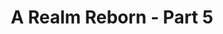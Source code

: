 ---
layout: quest-table
expansion: A Realm Reborn
partNo: 5
partChapterNo: 1
title: A Realm Reborn - Part 5
permalink: /quests/msq/realm-reborn/part5
links:
  previous: /quests/msq/realm-reborn/part4
  next: /quests/msq/realm-reborn/part6
quests:
  - name: The Price of Principles
    level: 50
    rowId: 66711
    questId: GaiUse101_01175
    genre: Seventh Astral Era
    icon: '71000'
    issuer:
      location: The Waking Sands
      coords: (6.9, 6.1)
      name: Minfilia
    steps:
      - location: The Waking Sands
        coords: (6.1, 5.1)
        name: Speak with Y'shtola.
      - location: The Waking Sands
        coords: (6.1, 5.1)
        name: Speak with Thancred.
      - location: The Waking Sands
        coords: (6.1, 5.0)
        name: Speak with Papalymo.
      - location: The Waking Sands
        coords: (6.1, 5.0)
        name: Speak with Yda.
      - location: The Waking Sands
        coords: (6.0, 4.9)
        name: Speak with Urianger.
      - location: The Waking Sands
        coords: (6.1, 6.2)
        name: Speak with Alphinaud.
    partQuestNo: 1
  - name: Moving On
    level: 50
    rowId: 69410
    questId: XxaUse103_03874
    genre: Seventh Astral Era
    icon: '71000'
    issuer:
      location: The Waking Sands
      coords: (6.9, 6.1)
      name: Minfilia
    steps:
      - location: The Waking Sands
        coords: (6.1, 6.2)
        name: Speak with Alphinaud.
      - location: Eastern La Noscea
        coords: (33.8, 30.6)
        name: Speak with Gegeruju in Costa del Sol.
      - location: Eastern La Noscea
        coords: (19.1, 21.3)
        name: Gather information in Wineport.
      - location: Eastern La Noscea
        coords: (21.7, 21.1)
        name: Speak with Shamani Lohmani.
      - location: Eastern La Noscea
        coords: (21.4, 31.6)
        name: Search for F'lhaminn.
      - location: Eastern La Noscea
        coords: (22.0, 31.2)
        name: Speak with F'lhaminn.
      - location: Eastern La Noscea
        coords: (20.7, 21.5)
        name: Speak with Alphinaud in Wineport.
    partQuestNo: 2
  - name: All Things in Time
    level: 50
    rowId: 69411
    questId: XxaUse104_03875
    genre: Seventh Astral Era
    icon: '71000'
    issuer:
      location: Eastern La Noscea
      coords: (20.8, 21.5)
      name: F'lhaminn
    steps:
      - location: The Waking Sands
        coords: (6.9, 6.1)
        name: Report to Minfilia at the Waking Sands.
    partQuestNo: 3
  - name: Laying the Foundation
    level: 50
    rowId: 69412
    questId: XxaUse106_03876
    genre: Seventh Astral Era
    icon: '71000'
    issuer:
      location: The Waking Sands
      coords: (6.9, 6.1)
      name: Minfilia
    steps:
      - location: The Waking Sands
        coords: (6.9, 6.1)
        name: Speak with Minfilia.
      - location: Mor Dhona
        coords: (21.9, 7.8)
        name: Deliver the documents to Slafborn in Revenant's Toll.
    partQuestNo: 4
  - name: It's Possibly a Primal
    level: 50
    rowId: 69413
    questId: XxaUse114_03877
    genre: Seventh Astral Era
    icon: '71000'
    issuer:
      location: Mor Dhona
      coords: (21.9, 7.8)
      name: Slafborn
    steps:
      - location: Western Thanalan
        coords: (11.6, 13.8)
        name: Speak with Tataru.
      - location: The Waking Sands
        coords: (6.9, 6.1)
        name: Speak with Minfilia.
      - location: New Gridania
        coords: (9.7, 11.1)
        name: Speak with Vorsaile Heuloix at the Adders' Nest.
    partQuestNo: 5
  - name: Hail to the King, Kupo
    level: 50
    rowId: 66725
    questId: GaiUse115_01189
    genre: Seventh Astral Era
    icon: '71000'
    issuer:
      location: New Gridania
      coords: (9.7, 11.1)
      name: Vorsaile Heuloix
    steps:
      - location: Lotus Stand
        coords: (6.2, 6.1)
        name: "Speak with Kan\u2013E\u2013Senna at the Lotus Stand."
      - location: Old Gridania
        coords: (6.0, 10.7)
        name: "Speak with Brother E\u2013Sumi\u2013Yan."
    partQuestNo: 6
  - name: You Have Selected Regicide
    level: 50
    rowId: 66726
    questId: GaiUse116_01190
    genre: Seventh Astral Era
    icon: '71000'
    issuer:
      location: Old Gridania
      coords: (6.0, 10.7)
      name: E-Sumi-Yan
    steps:
      - location: Old Gridania
        coords: (14.8, 6.3)
        name: Speak with Kuplo Kopp.
      - location: East Shroud
        coords: (10.6, 22.7)
        name: Speak with Kuplo Kopp at Sweetbloom Pier.
      - location: East Shroud
        coords: (10.6, 22.7)
        name: Speak with Kuplo Kopp.
      - location: East Shroud
        coords: (15.1, 20.7)
        name: Escort Kuplo Kopp to the warded entrance.
      - location: East Shroud
        coords: (15.1, 20.7)
        name: Speak with Kuplo Kopp.
      - location: East Shroud
        coords: (15.1, 20.7)
        name: Attune yourself to the warded entrance.
      - location: Thornmarch
        coords: (6.1, 6.1)
        name: Confront Good King Moggle Mog XII in Thornmarch (Hard).
      - location: East Shroud
        coords: (15.1, 20.7)
        name: Confront Good King Moggle Mog XII in Thornmarch (Hard).
      - location: South Shroud
        coords: (18.6, 27.1)
        name: Report to Pukni Pakk at Camp Tranquil.
    unlocks:
      - name: Thornmarch (Hard)
        type: trial
        levelRequired: 50
        levelSync: 50
    partQuestNo: 7
  - name: On the Properties of Primals
    level: 50
    rowId: 66727
    questId: GaiUse117_01191
    genre: Seventh Astral Era
    icon: '71000'
    issuer:
      location: South Shroud
      coords: (18.7, 27.1)
      name: Raya-O-Senna
    steps:
      - location: Lotus Stand
        coords: (6.2, 6.1)
        name: "Speak with Kan\u2013E\u2013Senna at the Lotus Stand."
      - location: The Waking Sands
        coords: (6.9, 6.1)
        name: Report to Minfilia in the Waking Sands.
    partQuestNo: 8
  - name: The Gifted
    level: 50
    rowId: 66728
    questId: GaiUse118_01192
    genre: Seventh Astral Era
    icon: '71000'
    issuer:
      location: The Waking Sands
      coords: (6.9, 6.1)
      name: Minfilia
    steps:
      - location: The Waking Sands
        coords: (6.0, 4.9)
        name: Speak with Urianger.
      - location: Western Thanalan
        coords: (12.3, 14.0)
        name: Search for the white-robed Ascian.
      - location: Western Thanalan
        coords: (12.0, 12.7)
        name: Follow the white-robed Ascian.
      - location: Western Thanalan
        coords: (13.7, 11.3)
        name: Follow the white-robed Ascian.
      - location: Western Thanalan
        coords: (14.1, 8.9)
        name: Follow the white-robed Ascian.
      - location: Western Thanalan
        coords: (14.9, 5.8)
        name: Approach the white-robed Ascian.
      - location: Western Thanalan
        coords: (14.9, 5.7)
        name: Speak with the white-robed Ascian.
      - location: The Waking Sands
        coords: (6.9, 6.1)
        name: Report to Minfilia at the Waking Sands.
    partQuestNo: 9
  - name: Build on the Stone
    level: 50
    rowId: 69414
    questId: XxaUse119_03878
    genre: Seventh Astral Era
    icon: '71000'
    issuer:
      location: The Waking Sands
      coords: (6.9, 6.1)
      name: Minfilia
    steps:
      - location: The Waking Sands
        coords: (6.0, 4.9)
        name: Give Warburton's journal to Urianger.
      - location: Mor Dhona
        coords: (21.9, 7.8)
        name: Speak with Tataru in Revenant's Toll.
      - location: The Rising Stones
        coords: (6.1, 5.2)
        name: Speak with Minfilia in the Rising Stones.
    partQuestNo: 10
  - name: Still Waters
    level: 50
    rowId: 69415
    questId: XxaUse201_03879
    genre: Seventh Astral Era
    icon: '71000'
    issuer:
      location: The Rising Stones
      coords: (6.1, 5.2)
      name: Minfilia
    steps:
      - location: Western Thanalan
        coords: (23.0, 16.4)
        name: Speak with Y'shtola in Horizon.
      - location: Western Thanalan
        coords: (22.6, 17.1)
        name: Speak with Fufulupa.
      - location: Western Thanalan
        coords: (22.6, 17.0)
        name: Speak with Thancred.
    partQuestNo: 11
  - name: A Final Temptation
    level: 50
    rowId: 66882
    questId: GaiUse202_01346
    genre: Seventh Astral Era
    icon: '71000'
    issuer:
      location: Western Thanalan
      coords: (22.6, 17.0)
      name: Thancred
    steps:
      - location: Western Thanalan
        coords: (22.6, 17.1)
        name: Speak with Fufulupa.
      - location: Western Thanalan
        coords: (25.0, 20.4)
        name: Lie in wait for the thieves.
      - location: Western Thanalan
        coords: (24.3, 20.8)
        name: Speak with Y'shtola.
      - location: Western Thanalan
        coords: (22.6, 17.1)
        name: Speak with Fufulupa.
    partQuestNo: 12
  - name: The Mother of Exiles
    level: 50
    rowId: 66883
    questId: GaiUse203_01347
    genre: Seventh Astral Era
    icon: '71000'
    issuer:
      location: Western Thanalan
      coords: (22.6, 17.0)
      name: Thancred
    steps:
      - location: Western Thanalan
        coords: (11.1, 14.0)
        name: Speak with Alphinaud.
      - location: Ul'dah - Steps of Thal
        coords: (10.8, 12.8)
        name: Search for the Domans on the Royal Promenade.
      - location: Ul'dah - Steps of Nald
        coords: (11.9, 9.3)
        name: Speak with Alphinaud at the Quicksand.
      - location: Ul'dah - Steps of Nald
        coords: (11.9, 9.3)
        name: Speak with Yugiri.
      - location: Ul'dah - Steps of Nald
        coords: (11.6, 9.6)
        name: Speak with Momodi.
      - location: Ul'dah - Steps of Thal
        coords: (13.7, 9.5)
        name: Deliver Momodi's letter to Fridurih at the Sapphire Avenue Exchange.
      - location: Ul'dah - Steps of Thal
        coords: (13.9, 9.8)
        name: Deliver Momodi's letter to Katherine at the Sapphire Avenue Exchange.
      - location: Ul'dah - Steps of Nald
        coords: (11.6, 9.6)
        name: Speak with Momodi.
      - location: Ul'dah - Steps of Nald
        coords: (11.9, 9.3)
        name: Speak with Yugiri.
      - location: Ul'dah - Steps of Thal
        coords: (10.8, 12.4)
        name: Speak with Raubahn on the Royal Promenade.
    partQuestNo: 13
  - name: Promises to Keep
    level: 50
    rowId: 69416
    questId: XxaUse204_03880
    genre: Seventh Astral Era
    icon: '71000'
    issuer:
      location: Ul'dah - Steps of Thal
      coords: (10.8, 12.4)
      name: Raubahn
    steps:
      - location: Ul'dah - Steps of Nald
        coords: (8.5, 9.0)
        name: Speak with Raubahn at the Hall of Flames.
      - location: Ul'dah - Steps of Nald
        coords: (11.7, 9.6)
        name: Speak with Alphinaud.
    partQuestNo: 14
  - name: Yugiri's Game
    level: 50
    rowId: 69417
    questId: XxaUse206_03881
    genre: Seventh Astral Era
    icon: '71000'
    issuer:
      location: Ul'dah - Steps of Nald
      coords: (11.7, 9.6)
      name: Alphinaud
    steps:
      - location: Western Thanalan
        coords: (11.5, 14.3)
        name: Speak with Hozan in Vesper Bay.
      - location: Western Thanalan
        coords: (12.8, 14.1)
        name: Speak with Yozan.
      - location: Western Thanalan
        coords: (12.8, 14.3)
        name: Search for the children in hiding.
      - location: Western Thanalan
        coords: (11.5, 14.3)
        name: Speak with Hozan.
    partQuestNo: 15
  - name: Why We Adventure
    level: 50
    rowId: 66888
    questId: GaiUse208_01352
    genre: Seventh Astral Era
    icon: '71000'
    issuer:
      location: Western Thanalan
      coords: (11.5, 14.3)
      name: Hozan
    steps:
      - location: Western Thanalan
        coords: (13.7, 14.4)
        name: Speak with the Hyuran coachman.
      - location: Western Thanalan
        coords: (25.1, 22.0)
        name: Survey the road to Ul'dah for any dangerous beasts.
      - location: Western Thanalan
        coords: (24.0, 18.0)
        name: Speak with the Hyuran coachman outside Horizon.
      - location: Ul'dah - Steps of Nald
        coords: (11.7, 9.6)
        name: Speak with Alphinaud at the Quicksand.
    partQuestNo: 16
  - name: All Due Respect
    level: 50
    rowId: 69418
    questId: XxaUse211_03882
    genre: Seventh Astral Era
    icon: '71000'
    issuer:
      location: Ul'dah - Steps of Nald
      coords: (11.7, 9.6)
      name: Alphinaud
    steps:
      - location: Mor Dhona
        coords: (21.9, 7.8)
        name: Speak with Slafborn in Revenant's Toll.
      - location: Mor Dhona
        coords: (22.0, 7.8)
        name: Speak with Yugiri.
      - location: The Rising Stones
        coords: (6.1, 5.2)
        name: Speak with Minfilia in the Rising Stones.
      - location: The Rising Stones
        coords: (6.1, 5.2)
        name: Speak with Minfilia.
    partQuestNo: 17
  - name: The Sea Rises
    level: 50
    rowId: 66892
    questId: GaiUse212_01356
    genre: Seventh Astral Era
    icon: '71000'
    issuer:
      location: The Rising Stones
      coords: (6.1, 5.2)
      name: Minfilia
    steps:
      - location: Command Room
        coords: (3.5, 3.4)
        name: Speak with Merlwyb at the command room in Limsa Lominsa.
      - location: Western La Noscea
        coords: (22.8, 22.7)
        name: Speak with Falkbryda at Camp Skull Valley.
    partQuestNo: 18
  - name: Scouts in Distress
    level: 50
    rowId: 66894
    questId: GaiUse214_01358
    genre: Seventh Astral Era
    icon: '71000'
    issuer:
      location: Western La Noscea
      coords: (22.8, 22.7)
      name: Falkbryda
    steps:
      - location: Western La Noscea
        coords: (17.4, 19.6)
        name: Use the Maelstrom restorative on the wounded storm private.
      - location: Western La Noscea
        coords: (12.8, 16.9)
        name: Find the missing scouts within the Serpent's Tongue.
      - location: Western La Noscea
        coords: (12.4, 16.7)
        name: Collect the soldiers' corpses.
      - location: Western La Noscea
        coords: (22.8, 22.7)
        name: Deliver the soldiers' corpses to Falkbryda.
    partQuestNo: 19
  - name: The Gift of Eternity
    level: 50
    rowId: 66895
    questId: GaiUse215_01359
    genre: Seventh Astral Era
    icon: '71000'
    issuer:
      location: Western La Noscea
      coords: (22.8, 22.7)
      name: Falkbryda
    steps:
      - location: Western La Noscea
        coords: (17.0, 16.7)
        name: Go through the first checkpoint and defeat any Sahagin that appear.
      - location: Western La Noscea
        coords: (17.1, 15.2)
        name: Go through the second checkpoint and defeat any Sahagin that appear.
      - location: Western La Noscea
        coords: (15.5, 14.9)
        name: Go through the final checkpoint and defeat any Sahagin that appear.
      - location: Western La Noscea
        coords: (13.3, 15.5)
        name: Rejoin Y'shtola.
      - location: Western La Noscea
        coords: (13.1, 13.4)
        name: Speak with Merlwyb at the Sapsa Spawning Grounds.
    partQuestNo: 20
  - name: Into the Heart of the Whorl
    level: 50
    rowId: 66896
    questId: GaiUse216_01360
    genre: Seventh Astral Era
    icon: '71000'
    issuer:
      location: Western La Noscea
      coords: (13.1, 13.4)
      name: Merlwyb
    steps:
      - location: Command Room
        coords: (3.5, 3.4)
        name: Speak with Merlwyb in the command room in Limsa Lominsa.
      - location: Command Room
        coords: (3.5, 3.4)
        name: Speak with Yugiri in the command room.
      - location: Lower La Noscea
        coords: (35.7, 15.9)
        name: Speak with the storm private at the Grey Fleet.
      - location: Lower La Noscea
        coords: (24.6, 33.1)
        name: Report to Eynzahr at the Moraby Drydocks.
    partQuestNo: 21
  - name: Lord of the Whorl
    level: 50
    rowId: 66897
    questId: GaiUse217_01361
    genre: Seventh Astral Era
    icon: '71000'
    issuer:
      location: Lower La Noscea
      coords: (24.6, 33.1)
      name: Eynzahr Slafyrsyn
    steps:
      - location: The Whorleater
        coords: (6.1, 6.1)
        name: Confront Leviathan on the <Emphasis>Whorleater</Emphasis> (Hard).
      - location: Command Room
        coords: (3.5, 3.4)
        name: Report to Merlwyb in the command room in Limsa Lominsa.
    unlocks:
      - name: the <Emphasis>Whorleater</Emphasis> (Hard)
        type: trial
        levelRequired: 50
        levelSync: 50
    partQuestNo: 22
  - name: When Yugiri Met the Fraternity
    level: 50
    rowId: 66898
    questId: GaiUse218_01362
    genre: Seventh Astral Era
    icon: '71000'
    issuer:
      location: Limsa Lominsa Lower Decks
      coords: (11.4, 10.9)
      name: Zanthael
    steps:
      - location: Limsa Lominsa Lower Decks
        coords: (8.9, 14.3)
        name: Deliver the Admiral's letter of introduction to the inconspicuous man.
    partQuestNo: 23
  - name: Through the Maelstrom
    level: 50
    rowId: 66899
    questId: GaiUse219_01363
    genre: Seventh Astral Era
    icon: '71000'
    issuer:
      location: Limsa Lominsa Lower Decks
      coords: (8.9, 14.3)
      name: Yugiri
    steps:
      - location: The Rising Stones
        coords: (6.1, 5.2)
        name: Speak with Minfilia at the Rising Stones.
    partQuestNo: 24
  - name: The Great Divide
    level: 50
    rowId: 66978
    questId: GaiUse301_01442
    genre: Seventh Astral Era
    icon: '71000'
    issuer:
      location: The Rising Stones
      coords: (6.1, 5.2)
      name: Minfilia
    steps:
      - location: Mor Dhona
        coords: (21.8, 8.6)
        name: Speak with the refugees in the Seventh Heaven.
      - location: Ul'dah - Steps of Nald
        coords: (11.7, 9.6)
        name: Search for Alphinaud in Ul'dah.
    partQuestNo: 25
  - name: Desperate Times
    level: 50
    rowId: 66979
    questId: GaiUse302_01443
    genre: Seventh Astral Era
    icon: '71000'
    issuer:
      location: Ul'dah - Steps of Nald
      coords: (11.7, 9.6)
      name: Alphinaud
    steps:
      - location: Ul'dah - Steps of Nald
        coords: (8.5, 9.0)
        name: Speak with Raubahn at the Hall of Flames.
      - location: Ul'dah - Steps of Nald
        coords: (8.4, 8.9)
        name: Speak with Swift.
      - location: Central Thanalan
        coords: (23.3, 16.0)
        name: Speak with the Brass Blades at Lost Hope.
      - location: Central Thanalan
        coords: (25.0, 15.1)
        name: Speak with Zazawaka.
      - location: Central Thanalan
        coords: (25.2, 15.4)
        name: Speak with the terrified refugee.
      - location: Central Thanalan
        coords: (25.2, 15.4)
        name: /soothe the terrified refugee.
    partQuestNo: 26
  - name: Shock and Awe
    level: 50
    rowId: 69419
    questId: XxaUse303_03883
    genre: Seventh Astral Era
    icon: '71000'
    issuer:
      location: Central Thanalan
      coords: (25.2, 15.4)
      name: terrified refugee
    steps:
      - location: Central Thanalan
        coords: (22.6, 21.4)
        name: Search the caves south of Lost Hope for the other refugees.
      - location: Central Thanalan
        coords: (22.6, 21.4)
        name: Speak with the desperate refugee.
      - location: Central Thanalan
        coords: (25.2, 15.4)
        name: Speak with the terrified refugee.
    partQuestNo: 27
  - name: Reap the Whirlwind
    level: 50
    rowId: 69420
    questId: XxaUse304_03884
    genre: Seventh Astral Era
    icon: '71000'
    issuer:
      location: Central Thanalan
      coords: (25.2, 15.4)
      name: terrified refugee
    steps:
      - location: Central Thanalan
        coords: (18.4, 26.0)
        name: Search Stonesthrow for the merchant.
      - location: Central Thanalan
        coords: (22.9, 28.2)
        name: Search for the merchant in the Ul'dah Dispatch Yard.
      - location: Central Thanalan
        coords: (22.6, 28.3)
        name: Speak with the Stone Torch.
      - location: Ul'dah - Steps of Nald
        coords: (8.4, 8.9)
        name: Report to Swift at the Hall of Flames.
    partQuestNo: 28
  - name: Revolution
    level: 50
    rowId: 66982
    questId: GaiUse305_01446
    genre: Seventh Astral Era
    icon: '71000'
    issuer:
      location: Ul'dah - Steps of Nald
      coords: (8.4, 8.9)
      name: Swift
    steps:
      - location: Ul'dah - Steps of Thal
        coords: (10.7, 12.9)
        name: Speak with Bartholomew on the Royal Promenade.
    partQuestNo: 29
  - name: Stories We Tell
    level: 50
    rowId: 66983
    questId: GaiUse306_01447
    genre: Seventh Astral Era
    icon: '71000'
    issuer:
      location: Ul'dah - Steps of Thal
      coords: (10.7, 12.9)
      name: Alphinaud
    steps:
      - location: The Rising Stones
        coords: (6.1, 5.2)
        name: Speak with Minfilia at the Rising Stones.
    partQuestNo: 30
  - name: Lord of Levin
    level: 50
    rowId: 66984
    questId: GaiUse307_01448
    genre: Seventh Astral Era
    icon: '71000'
    issuer:
      location: The Rising Stones
      coords: (6.1, 5.2)
      name: Minfilia
    steps:
      - location: New Gridania
        coords: (9.7, 11.1)
        name: Speak with Vorsaile Heuloix at the Adders' Nest.
      - location: Lotus Stand
        coords: (6.2, 6.1)
        name: "Speak with Kan\u2013E\u2013Senna at the Lotus Stand."
      - location: East Shroud
        coords: (21.9, 25.7)
        name: Speak with the serpent lieutenant at Little Solace.
    partQuestNo: 31
  - name: Levin an Impression
    level: 50
    rowId: 69421
    questId: XxaUse311_03885
    genre: Seventh Astral Era
    icon: '71000'
    issuer:
      location: East Shroud
      coords: (21.9, 25.7)
      name: serpent lieutenant
    steps:
      - location: East Shroud
        coords: (26.7, 19.9)
        name: Speak with Maxio.
      - location: East Shroud
        coords: (25.3, 13.4)
        name: Speak with Maxio again.
      - location: East Shroud
        coords: (23.6, 14.1)
        name: Search for the Scions.
      - location: East Shroud
        coords: (25.5, 17.0)
        name: Investigate the area around the beastman aetheryte in the Sylphlands.
      - location: The Striking Tree
        coords: (6.1, 6.1)
        name: Confront Ramuh at the Striking Tree (Hard).
      - location: East Shroud
        coords: (25.4, 17.0)
        name: Confront Ramuh at the Striking Tree (Hard).
      - location: East Shroud
        coords: (21.9, 25.7)
        name: Report to the serpent lieutenant in Little Solace.
    unlocks:
      - name: the Striking Tree (Hard)
        type: trial
        levelRequired: 50
        levelSync: 50
    partQuestNo: 32
  - name: What Little Gods Are Made Of
    level: 50
    rowId: 66989
    questId: GaiUse312_01453
    genre: Seventh Astral Era
    icon: '71000'
    issuer:
      location: East Shroud
      coords: (21.9, 25.7)
      name: serpent lieutenant
    steps:
      - location: Lotus Stand
        coords: (6.2, 6.1)
        name: "Speak with Kan\u2013E\u2013Senna at the Lotus Stand."
      - location: Old Gridania
        coords: (8.0, 10.9)
        name: Speak with Papalymo at Nophica's Altar.
      - location: The Rising Stones
        coords: (6.1, 5.2)
        name: Speak with Minfilia in the Rising Stones.
    partQuestNo: 33
  - name: Guardian of Eorzea
    level: 50
    rowId: 66992
    questId: GaiUse315_01456
    genre: Seventh Astral Era
    icon: '71000'
    issuer:
      location: The Rising Stones
      coords: (6.1, 5.2)
      name: Minfilia
    steps:
      - location: The Rising Stones
        coords: (6.2, 6.0)
        name: Speak with Yozan.
      - location: Mor Dhona
        coords: (24.1, 10.3)
        name: Meet Hoary Boulder to the east of Revenant's Toll.
      - location: The Rising Stones
        coords: (6.1, 5.2)
        name: Speak with Alphinaud in the Rising Stones.
    soloDuty:
      levelSync: 50
      timeLimit: 30
    partQuestNo: 34
  - name: Recruiting the Realm
    level: 50
    rowId: 66993
    questId: GaiUse316_01457
    genre: Seventh Astral Era
    icon: '71000'
    issuer:
      location: The Rising Stones
      coords: (6.1, 5.2)
      name: Alphinaud
    steps:
      - location: Limsa Lominsa Lower Decks
        coords: (11.2, 10.9)
        name: Speak with Alphinaud at Bulwark Hall.
      - location: Limsa Lominsa Upper Decks
        coords: (7.4, 14.8)
        name: Scout for potential recruits on the upper decks.
      - location: Limsa Lominsa Upper Decks
        coords: (10.8, 11.0)
        name: Speak with Alphinaud at the airship landing in Limsa Lominsa.
      - location: Old Gridania
        coords: (8.1, 10.8)
        name: Speak with Alphinaud at Nophica's Altar.
      - location: Old Gridania
        coords: (10.5, 9.0)
        name: Scout for potential recruits in Old Gridania.
      - location: New Gridania
        coords: (11.7, 13.2)
        name: Speak with Alphinaud at the airship landing in Gridania.
      - location: Ul'dah - Steps of Thal
        coords: (11.1, 11.6)
        name: Speak with Alphinaud at the Royal Promenade.
      - location: Ul'dah - Steps of Thal
        coords: (9.4, 11.0)
        name: Scout for potential recruits on the Steps of Thal.
      - location: Ul'dah - Steps of Thal
        coords: (11.1, 11.6)
        name: Speak with Alphinaud at the Royal Promenade.
      - location: The Rising Stones
        coords: (6.1, 5.2)
        name: Speak with Alphinaud at the Rising Stones.
    partQuestNo: 35
  - name: Heretical Harassment
    level: 50
    rowId: 66994
    questId: GaiUse317_01458
    genre: Seventh Astral Era
    icon: '71000'
    issuer:
      location: The Rising Stones
      coords: (6.1, 5.2)
      name: Minfilia
    steps:
      - location: Mor Dhona
        coords: (21.9, 7.8)
        name: Speak with Slafborn in Revenant's Toll.
      - location: Coerthas Central Highlands
        coords: (26.7, 17.4)
        name: Speak with Haurchefant at Camp Dragonhead.
    partQuestNo: 36
  - name: When the Cold Sets In
    level: 50
    rowId: 66995
    questId: GaiUse318_01459
    genre: Seventh Astral Era
    icon: '71000'
    issuer:
      location: Coerthas Central Highlands
      coords: (26.7, 17.4)
      name: Haurchefant
    steps:
      - location: Coerthas Central Highlands
        coords: (12.8, 17.5)
        name: Speak with Drillemont at Whitebrim Front.
      - location: Coerthas Central Highlands
        coords: (13.2, 15.5)
        name: Speak with the mistreated merchant.
      - location: Coerthas Central Highlands
        coords: (7.5, 20.8)
        name: Search the wilds of Snowcloak and defeat any heretics you encounter.
      - location: Coerthas Central Highlands
        coords: (4.1, 21.6)
        name: Speak with the House Durendaire knight.
      - location: Coerthas Central Highlands
        coords: (4.1, 21.6)
        name: Speak once more with the House Durendaire knight.
      - location: Coerthas Central Highlands
        coords: (12.8, 17.5)
        name: Speak with Drillemont.
      - location: Coerthas Central Highlands
        coords: (26.7, 17.4)
        name: Speak with Haurchefant.
      - location: Mor Dhona
        coords: (21.9, 7.8)
        name: Report to Slafborn at Revenant's Toll.
    partQuestNo: 37
  - name: Brave New Companions
    level: 50
    rowId: 66996
    questId: GaiUse319_01460
    genre: Seventh Astral Era
    icon: '71000'
    issuer:
      location: Mor Dhona
      coords: (21.9, 7.8)
      name: Slafborn
    steps:
      - location: The Rising Stones
        coords: (6.0, 5.9)
        name: Speak with Tataru in the Rising Stones.
      - location: Mor Dhona
        coords: (21.9, 7.2)
        name: Present the uniforms to the recruits.
      - location: The Rising Stones
        coords: (6.1, 5.2)
        name: Speak with Alphinaud in the Rising Stones.
      - location: The Rising Stones
        coords: (6.1, 5.2)
        name: Speak with Minfilia.
    partQuestNo: 38



---
